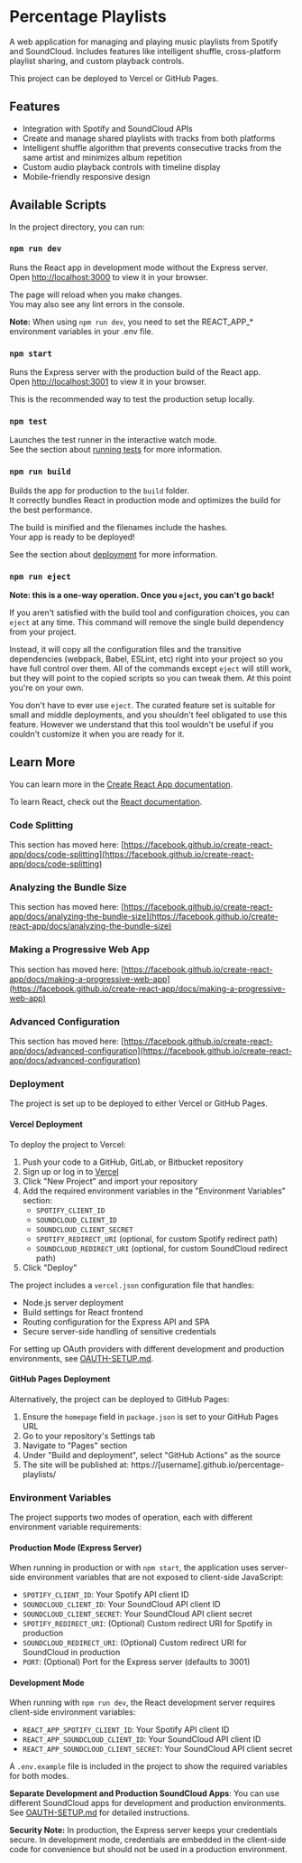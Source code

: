 # Percentage Playlists

A web application for managing and playing music playlists from Spotify and SoundCloud. Includes features like intelligent shuffle, cross-platform playlist sharing, and custom playback controls.

This project can be deployed to Vercel or GitHub Pages.

## Features

- Integration with Spotify and SoundCloud APIs
- Create and manage shared playlists with tracks from both platforms
- Intelligent shuffle algorithm that prevents consecutive tracks from the same artist and minimizes album repetition
- Custom audio playback controls with timeline display
- Mobile-friendly responsive design

## Available Scripts

In the project directory, you can run:

### `npm run dev`

Runs the React app in development mode without the Express server.\
Open [http://localhost:3000](http://localhost:3000) to view it in your browser.

The page will reload when you make changes.\
You may also see any lint errors in the console.

**Note:** When using `npm run dev`, you need to set the REACT_APP_* environment variables in your .env file.

### `npm start`

Runs the Express server with the production build of the React app.\
Open [http://localhost:3001](http://localhost:3001) to view it in your browser.

This is the recommended way to test the production setup locally.

### `npm test`

Launches the test runner in the interactive watch mode.\
See the section about [running tests](https://facebook.github.io/create-react-app/docs/running-tests) for more information.

### `npm run build`

Builds the app for production to the `build` folder.\
It correctly bundles React in production mode and optimizes the build for the best performance.

The build is minified and the filenames include the hashes.\
Your app is ready to be deployed!

See the section about [deployment](https://facebook.github.io/create-react-app/docs/deployment) for more information.

### `npm run eject`

**Note: this is a one-way operation. Once you `eject`, you can't go back!**

If you aren't satisfied with the build tool and configuration choices, you can `eject` at any time. This command will remove the single build dependency from your project.

Instead, it will copy all the configuration files and the transitive dependencies (webpack, Babel, ESLint, etc) right into your project so you have full control over them. All of the commands except `eject` will still work, but they will point to the copied scripts so you can tweak them. At this point you're on your own.

You don't have to ever use `eject`. The curated feature set is suitable for small and middle deployments, and you shouldn't feel obligated to use this feature. However we understand that this tool wouldn't be useful if you couldn't customize it when you are ready for it.

## Learn More

You can learn more in the [Create React App documentation](https://facebook.github.io/create-react-app/docs/getting-started).

To learn React, check out the [React documentation](https://reactjs.org/).

### Code Splitting

This section has moved here: [https://facebook.github.io/create-react-app/docs/code-splitting](https://facebook.github.io/create-react-app/docs/code-splitting)

### Analyzing the Bundle Size

This section has moved here: [https://facebook.github.io/create-react-app/docs/analyzing-the-bundle-size](https://facebook.github.io/create-react-app/docs/analyzing-the-bundle-size)

### Making a Progressive Web App

This section has moved here: [https://facebook.github.io/create-react-app/docs/making-a-progressive-web-app](https://facebook.github.io/create-react-app/docs/making-a-progressive-web-app)

### Advanced Configuration

This section has moved here: [https://facebook.github.io/create-react-app/docs/advanced-configuration](https://facebook.github.io/create-react-app/docs/advanced-configuration)

### Deployment

The project is set up to be deployed to either Vercel or GitHub Pages.

#### Vercel Deployment

To deploy the project to Vercel:

1. Push your code to a GitHub, GitLab, or Bitbucket repository
2. Sign up or log in to [Vercel](https://vercel.com)
3. Click "New Project" and import your repository
4. Add the required environment variables in the "Environment Variables" section:
   - `SPOTIFY_CLIENT_ID`
   - `SOUNDCLOUD_CLIENT_ID`
   - `SOUNDCLOUD_CLIENT_SECRET`
   - `SPOTIFY_REDIRECT_URI` (optional, for custom Spotify redirect path)
   - `SOUNDCLOUD_REDIRECT_URI` (optional, for custom SoundCloud redirect path)
5. Click "Deploy"

The project includes a `vercel.json` configuration file that handles:
- Node.js server deployment
- Build settings for React frontend
- Routing configuration for the Express API and SPA
- Secure server-side handling of sensitive credentials

For setting up OAuth providers with different development and production environments, see [OAUTH-SETUP.md](OAUTH-SETUP.md).

#### GitHub Pages Deployment

Alternatively, the project can be deployed to GitHub Pages:

1. Ensure the `homepage` field in `package.json` is set to your GitHub Pages URL
2. Go to your repository's Settings tab
3. Navigate to "Pages" section
4. Under "Build and deployment", select "GitHub Actions" as the source
5. The site will be published at: https://[username].github.io/percentage-playlists/

### Environment Variables

The project supports two modes of operation, each with different environment variable requirements:

#### Production Mode (Express Server)

When running in production or with `npm start`, the application uses server-side environment variables that are not exposed to client-side JavaScript:

- `SPOTIFY_CLIENT_ID`: Your Spotify API client ID
- `SOUNDCLOUD_CLIENT_ID`: Your SoundCloud API client ID
- `SOUNDCLOUD_CLIENT_SECRET`: Your SoundCloud API client secret
- `SPOTIFY_REDIRECT_URI`: (Optional) Custom redirect URI for Spotify in production
- `SOUNDCLOUD_REDIRECT_URI`: (Optional) Custom redirect URI for SoundCloud in production
- `PORT`: (Optional) Port for the Express server (defaults to 3001)

#### Development Mode

When running with `npm run dev`, the React development server requires client-side environment variables:

- `REACT_APP_SPOTIFY_CLIENT_ID`: Your Spotify API client ID
- `REACT_APP_SOUNDCLOUD_CLIENT_ID`: Your SoundCloud API client ID
- `REACT_APP_SOUNDCLOUD_CLIENT_SECRET`: Your SoundCloud API client secret

A `.env.example` file is included in the project to show the required variables for both modes.

**Separate Development and Production SoundCloud Apps**: You can use different SoundCloud apps for development and production environments. See [OAUTH-SETUP.md](OAUTH-SETUP.md) for detailed instructions.

**Security Note:** In production, the Express server keeps your credentials secure. In development mode, credentials are embedded in the client-side code for convenience but should not be used in a production environment.
